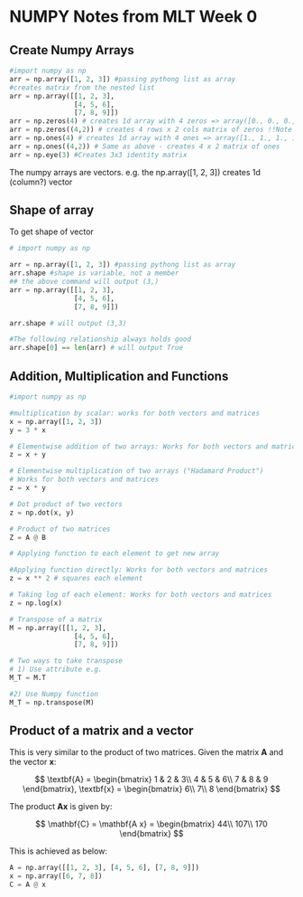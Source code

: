 # NUMPY Notes from MLT Week 0

## Create Numpy Arrays

```python
#import numpy as np
arr = np.array([1, 2, 3]) #passing pythong list as array
#creates matrix from the nested list
arr = np.array([[1, 2, 3],
                [4, 5, 6],
                [7, 8, 9]])
arr = np.zeros(4) # creates 1d array with 4 zeros => array([0., 0., 0., 0. ])
arr = np.zeros((4,2)) # creates 4 rows x 2 cols matrix of zeros !!Note the argument is a tuple, not just comma separated list
arr = np.ones(4) # creates 1d array with 4 ones => array([1., 1., 1., 1. ])
arr = np.ones((4,2)) # Same as above - creates 4 x 2 matrix of ones
arr = np.eye(3) #Creates 3x3 identity matrix
```

The numpy arrays are vectors. e.g. the np.array([1, 2, 3]) creates 1d (column?) vector

## Shape of array

To get shape of vector

```python
# import numpy as np

arr = np.array([1, 2, 3]) #passing pythong list as array
arr.shape #shape is variable, not a member
## the above command will output (3,)
arr = np.array([[1, 2, 3],
                [4, 5, 6],
                [7, 8, 9]])

arr.shape # will output (3,3)

#The following relationship always holds good
arr.shape[0] == len(arr) # will output True
```

## Addition, Multiplication and Functions

```python
#import numpy as np

#multiplication by scalar: works for both vectors and matrices
x = np.array([1, 2, 3])
y = 3 * x

# Elementwise addition of two arrays: Works for both vectors and matrices
z = x + y

# Elementwise multiplication of two arrays ("Hadamard Product")
# Works for both vectors and matrices
z = x * y

# Dot product of two vectors
z = np.dot(x, y)

# Product of two matrices
Z = A @ B

# Applying function to each element to get new array

#Applying function directly: Works for both vectors and matrices
z = x ** 2 # squares each element

# Taking log of each element: Works for both vectors and matrices
z = np.log(x)

# Transpose of a matrix
M = np.array([[1, 2, 3],
                [4, 5, 6],
                [7, 8, 9]])

# Two ways to take transpose
# 1) Use attribute e.g.
M_T = M.T

#2) Use Numpy function
M_T = np.transpose(M)

```

## Product of a matrix and a vector

This is very similar to the product of two matrices. Given the matrix $\mathbf{A}$ and the vector $\mathbf{x}$:

$$
\textbf{A} = \begin{bmatrix}
1 & 2 & 3\\
4 & 5 & 6\\
7 & 8 & 9
\end{bmatrix}, \textbf{x} = \begin{bmatrix}
6\\
7\\
8
\end{bmatrix}
$$

The product $\mathbf{Ax}$ is given by:

$$
\mathbf{C} = \mathbf{A x} = \begin{bmatrix}
44\\
107\\
170
\end{bmatrix}
$$

This is achieved as below:

```python
A = np.array([[1, 2, 3], [4, 5, 6], [7, 8, 9]])
x = np.array([6, 7, 8])
C = A @ x
```
